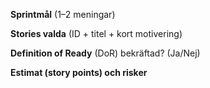 **Sprintmål** 
(1–2 meningar)

**Stories valda**
 (ID + titel + kort motivering)

**Definition of Ready**
 (DoR) bekräftad? (Ja/Nej)

**Estimat (story points) och risker**